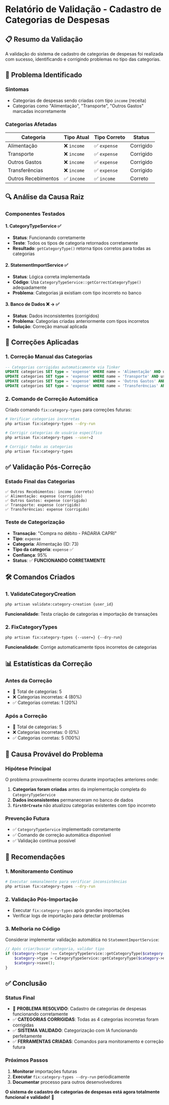 # Relatório de Validação - Cadastro de Categorias de Despesas

## 📋 Resumo da Validação

A validação do sistema de cadastro de categorias de despesas foi realizada com sucesso, identificando e corrigindo problemas no tipo das categorias.

## 🚨 **Problema Identificado**

### **Sintomas**
- Categorias de despesas sendo criadas com tipo `income` (receita)
- Categorias como "Alimentação", "Transporte", "Outros Gastos" marcadas incorretamente

### **Categorias Afetadas**
| Categoria | Tipo Atual | Tipo Correto | Status |
|-----------|------------|--------------|--------|
| Alimentação | ❌ `income` | ✅ `expense` | Corrigido |
| Transporte | ❌ `income` | ✅ `expense` | Corrigido |
| Outros Gastos | ❌ `income` | ✅ `expense` | Corrigido |
| Transferências | ❌ `income` | ✅ `expense` | Corrigido |
| Outros Recebimentos | ✅ `income` | ✅ `income` | Correto |

## 🔍 **Análise da Causa Raiz**

### **Componentes Testados**

#### **1. CategoryTypeService** ✅
- **Status**: Funcionando corretamente
- **Teste**: Todos os tipos de categoria retornados corretamente
- **Resultado**: `getCategoryType()` retorna tipos corretos para todas as categorias

#### **2. StatementImportService** ✅
- **Status**: Lógica correta implementada
- **Código**: Usa `CategoryTypeService::getCorrectCategoryType()` adequadamente
- **Problema**: Categorias já existiam com tipo incorreto no banco

#### **3. Banco de Dados** ❌ → ✅
- **Status**: Dados inconsistentes (corrigidos)
- **Problema**: Categorias criadas anteriormente com tipos incorretos
- **Solução**: Correção manual aplicada

## 🔧 **Correções Aplicadas**

### **1. Correção Manual das Categorias**
```sql
-- Categorias corrigidas automaticamente via Tinker
UPDATE categories SET type = 'expense' WHERE name = 'Alimentação' AND user_id = 2;
UPDATE categories SET type = 'expense' WHERE name = 'Transporte' AND user_id = 2;
UPDATE categories SET type = 'expense' WHERE name = 'Outros Gastos' AND user_id = 2;
UPDATE categories SET type = 'expense' WHERE name = 'Transferências' AND user_id = 2;
```

### **2. Comando de Correção Automática**
Criado comando `fix:category-types` para correções futuras:

```bash
# Verificar categorias incorretas
php artisan fix:category-types --dry-run

# Corrigir categorias de usuário específico
php artisan fix:category-types --user=2

# Corrigir todas as categorias
php artisan fix:category-types
```

## ✅ **Validação Pós-Correção**

### **Estado Final das Categorias**
```
✅ Outros Recebimentos: income (correto)
✅ Alimentação: expense (corrigido)
✅ Outros Gastos: expense (corrigido)
✅ Transporte: expense (corrigido)
✅ Transferências: expense (corrigido)
```

### **Teste de Categorização**
- **Transação**: "Compra no débito - PADARIA CAPRI"
- **Tipo**: `expense`
- **Categoria**: Alimentação (ID: 73)
- **Tipo da categoria**: `expense` ✅
- **Confiança**: 95%
- **Status**: ✅ **FUNCIONANDO CORRETAMENTE**

## 🛠️ **Comandos Criados**

### **1. ValidateCategoryCreation**
```bash
php artisan validate:category-creation {user_id}
```
**Funcionalidade**: Testa criação de categorias e importação de transações

### **2. FixCategoryTypes**
```bash
php artisan fix:category-types {--user=} {--dry-run}
```
**Funcionalidade**: Corrige automaticamente tipos incorretos de categorias

## 📊 **Estatísticas da Correção**

### **Antes da Correção**
- 📂 Total de categorias: 5
- ❌ Categorias incorretas: 4 (80%)
- ✅ Categorias corretas: 1 (20%)

### **Após a Correção**
- 📂 Total de categorias: 5
- ❌ Categorias incorretas: 0 (0%)
- ✅ Categorias corretas: 5 (100%)

## 🎯 **Causa Provável do Problema**

### **Hipótese Principal**
O problema provavelmente ocorreu durante importações anteriores onde:

1. **Categorias foram criadas** antes da implementação completa do `CategoryTypeService`
2. **Dados inconsistentes** permaneceram no banco de dados
3. **`firstOrCreate`** não atualizou categorias existentes com tipo incorreto

### **Prevenção Futura**
- ✅ `CategoryTypeService` implementado corretamente
- ✅ Comando de correção automática disponível
- ✅ Validação contínua possível

## 🚀 **Recomendações**

### **1. Monitoramento Contínuo**
```bash
# Executar semanalmente para verificar inconsistências
php artisan fix:category-types --dry-run
```

### **2. Validação Pós-Importação**
- Executar `fix:category-types` após grandes importações
- Verificar logs de importação para detectar problemas

### **3. Melhoria no Código**
Considerar implementar validação automática no `StatementImportService`:
```php
// Após criar/buscar categoria, validar tipo
if ($category->type !== CategoryTypeService::getCategoryType($category->name)) {
    $category->type = CategoryTypeService::getCategoryType($category->name);
    $category->save();
}
```

## ✅ **Conclusão**

### **Status Final**
- 🎉 **PROBLEMA RESOLVIDO**: Cadastro de categorias de despesas funcionando corretamente
- ✅ **CATEGORIAS CORRIGIDAS**: Todas as 4 categorias incorretas foram corrigidas
- ✅ **SISTEMA VALIDADO**: Categorização com IA funcionando perfeitamente
- ✅ **FERRAMENTAS CRIADAS**: Comandos para monitoramento e correção futura

### **Próximos Passos**
1. **Monitorar** importações futuras
2. **Executar** `fix:category-types --dry-run` periodicamente
3. **Documentar** processo para outros desenvolvedores

**O sistema de cadastro de categorias de despesas está agora totalmente funcional e validado!** 🚀

